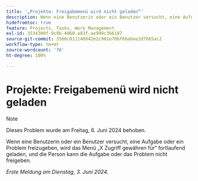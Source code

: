 ```yaml
---
title: '„Projekte: Freigabemenü wird nicht geladen“'
description: Wenn eine Benutzerin oder ein Benutzer versucht, eine Aufgabe oder ein Problem freizugeben, wird das Menü „X Zugriff gewähren für“ fortlaufend geladen, und die Person kann die Aufgabe oder das Problem nicht freigeben.
hidefromtoc: true
feature: Projects, Tasks, Work Management
exl-id: 3534300f-9c9b-4060-a83f-ae999c366187
source-git-commit: 3566c011140842e2c901e70bf6babee2d7665ac2
workflow-type: tm+mt
source-wordcount: '76'
ht-degree: 100%

---
```


# Projekte: Freigabemenü wird nicht geladen

>[!NOTE]
>
>Dieses Problem wurde am Freitag, 6. Juni 2024 behoben.

Wenn eine Benutzerin oder ein Benutzer versucht, eine Aufgabe oder ein Problem freizugeben, wird das Menü „X Zugriff gewähren für“ fortlaufend geladen, und die Person kann die Aufgabe oder das Problem nicht freigeben.

_Erste Meldung am Dienstag, 3. Juni 2024._

